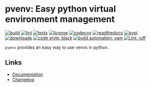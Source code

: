 # pvenv: Easy python virtual environment management

[![build][build_badge]][build_url]
[![lint][lint_badge]][lint_url]
[![tests][test_badge]][test_url]
[![license][licence_badge]][licence_url]
[![codecov][codecov_badge]][codecov_url]
[![readthedocs][readthedocs_badge]][Documentation]
[![pypi][pypi_badge]][pypi_url]
[![downloads][pepy_badge]][pepy_url]
[![code style: black][black_badge]][black_url]
[![build automation: yam][yam_badge]][yam_url]
[![Lint: ruff][ruff_badge]][ruff_url]

`pvenv` provides an easy way to use venvs in python.

## Links

-   [Documentation]
-   [Changelog]

[build_badge]: https://github.com/spapanik/pvenv/actions/workflows/build.yml/badge.svg
[build_url]: https://github.com/spapanik/pvenv/actions/workflows/build.yml
[lint_badge]: https://github.com/spapanik/pvenv/actions/workflows/lint.yml/badge.svg
[lint_url]: https://github.com/spapanik/pvenv/actions/workflows/lint.yml
[test_badge]: https://github.com/spapanik/pvenv/actions/workflows/tests.yml/badge.svg
[test_url]: https://github.com/spapanik/pvenv/actions/workflows/tests.yml
[licence_badge]: https://img.shields.io/pypi/l/pvenv
[licence_url]: https://p-venv.readthedocs.io/en/stable/LICENSE/
[codecov_badge]: https://codecov.io/github/spapanik/pvenv/graph/badge.svg?token=Q20F84BW72
[codecov_url]: https://codecov.io/github/spapanik/pvenv
[readthedocs_badge]: https://readthedocs.org/projects/p-venv/badge/?version=stable
[pypi_badge]: https://img.shields.io/pypi/v/pvenv
[pypi_url]: https://pypi.org/project/pvenv
[pepy_badge]: https://pepy.tech/badge/pvenv
[pepy_url]: https://pepy.tech/project/pvenv
[black_badge]: https://img.shields.io/badge/code%20style-black-000000.svg
[black_url]: https://github.com/psf/black
[yam_badge]: https://img.shields.io/badge/build%20automation-yamk-success
[yam_url]: https://github.com/spapanik/yamk
[ruff_badge]: https://img.shields.io/endpoint?url=https://raw.githubusercontent.com/charliermarsh/ruff/main/assets/badge/v1.json
[ruff_url]: https://github.com/charliermarsh/ruff
[Documentation]: https://p-venv.readthedocs.io/en/stable/
[Changelog]: https://p-venv.readthedocs.io/en/stable/CHANGELOG/
